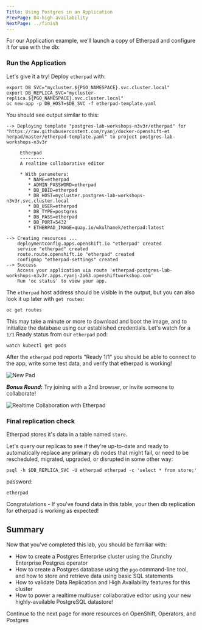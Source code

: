 ```yaml
---
Title: Using Postgres in an Application
PrevPage: 04-high-availability
NextPage: ../finish
---
```


For our Application example, we'll launch a copy of Etherpad and configure it for use with the db:

### Run the Application

Let's give it a try! Deploy `etherpad` with:

```execute-1
export DB_SVC="mycluster.${PGO_NAMESPACE}.svc.cluster.local"
export DB_REPLICA_SVC="mycluster-replica.${PGO_NAMESPACE}.svc.cluster.local"
oc new-app -p DB_HOST=$DB_SVC -f etherpad-template.yaml
```

You should see output similar to this:

```
--> Deploying template "postgres-lab-workshops-n3v3r/etherpad" for "https://raw.githubusercontent.com/ryanj/docker-openshift-et
herpad/master/etherpad-template.yaml" to project postgres-lab-workshops-n3v3r                                              
                                                                                                                               
     Etherpad                                                                                                                  
     ---------                                                                                                                 
     A realtime collaborative editor                                                                                           
                                                                                                                               
     * With parameters:                                                                                                        
        * NAME=etherpad                                                                                                        
        * ADMIN_PASSWORD=etherpad                                                                                              
        * DB_DBID=etherpad                                                                                                     
        * DB_HOST=mycluster.postgres-lab-workshops-n3v3r.svc.cluster.local                                                     
        * DB_USER=etherpad                                                                                                     
        * DB_TYPE=postgres                                                                                                     
        * DB_PASS=etherpad                                                                                                  
        * DB_PORT=5432                                                                                                         
        * ETHERPAD_IMAGE=quay.io/wkulhanek/etherpad:latest                                                                     
                                                                                                                               
--> Creating resources ...                                                                                                     
    deploymentconfig.apps.openshift.io "etherpad" created                                                                      
    service "etherpad" created                                                                                                 
    route.route.openshift.io "etherpad" created                                                                                
    configmap "etherpad-settings" created                                                                                      
--> Success                                                                                                                    
    Access your application via route 'etherpad-postgres-lab-workshops-n3v3r.apps.ryanj-2a63.openshiftworkshop.com'            
    Run 'oc status' to view your app.
```

The `etherpad` host address should be visible in the output, but you can also look it up later with `get routes`:

```execute-1
oc get routes
```

This may take a minute or more to download and boot the image, and to initialize the database using our established credentials.  Let's watch for a `1/1` Ready status from our `etherpad` pod:

```execute-2
watch kubectl get pods
```

After the `etherpad` pod reports "Ready 1/1" you should be able to connect to the app, write some test data, and verify that etherpad is working!

![New Pad](new-etherpad.png)

***Bonus Round:*** Try joining with a 2nd browser, or invite someone to collaborate!

![Realtime Collaboration with Etherpad](collaborate-with-etherpad.png)

### Final replication check
Etherpad stores it's data in a table named `store`.  

Let's query our replicas to see if they're up-to-date and ready to automatically replace any primary db nodes that might fail, or need to be rescheduled, migrated, upgraded, or disrupted in some other way:

```execute-1
psql -h $DB_REPLICA_SVC -U etherpad etherpad -c 'select * from store;'
```

password:

```execute-1
etherpad
```

Congratulations - If you've found data in this table, your then db replication for etherpad is working as expected!

## Summary

Now that you've completed this lab, you should be familiar with:
* How to create a Postgres Enterprise cluster using the Crunchy Enterprise Postgres operator
* How to create a Postgres database using the `pgo` command-line tool, and how to store and retrieve data using basic SQL statements
* How to validate Data Replication and High Availability features for this cluster
* How to power a realtime multiuser collaborative editor using your new highly-available PostgreSQL datastore!

Continue to the next page for more resources on OpenShift, Operators, and Postgres
